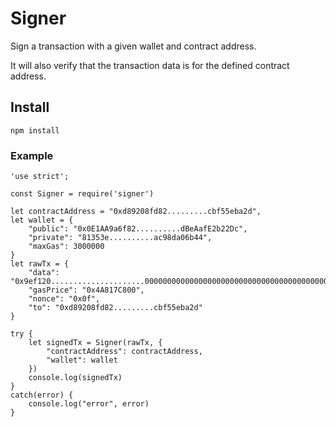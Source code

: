 # Signer
Sign a transaction with a given wallet and contract address.

It will also verify that the transaction data is for the defined contract address.

## Install

```console
npm install
```

### Example

```node
'use strict';

const Signer = require('signer')

let contractAddress = "0xd89208fd82.........cbf55eba2d",
let wallet = {
	"public": "0x0E1AA9a6f82..........dBeAafE2b22Dc",
	"private": "81353e..........ac98da06b44",
	"maxGas": 3000000
}
let rawTx = {
	"data": "0x9ef120.....................0000000000000000000000000000000000000000000000000000000000000000",
	"gasPrice": "0x4A817C800",
	"nonce": "0x0f",
	"to": "0xd89208fd82.........cbf55eba2d"
}

try {
	let signedTx = Signer(rawTx, {
	 	"contractAddress": contractAddress,
	 	"wallet": wallet
	})
	console.log(signedTx)
}
catch(error) {
	console.log("error", error)
}

```